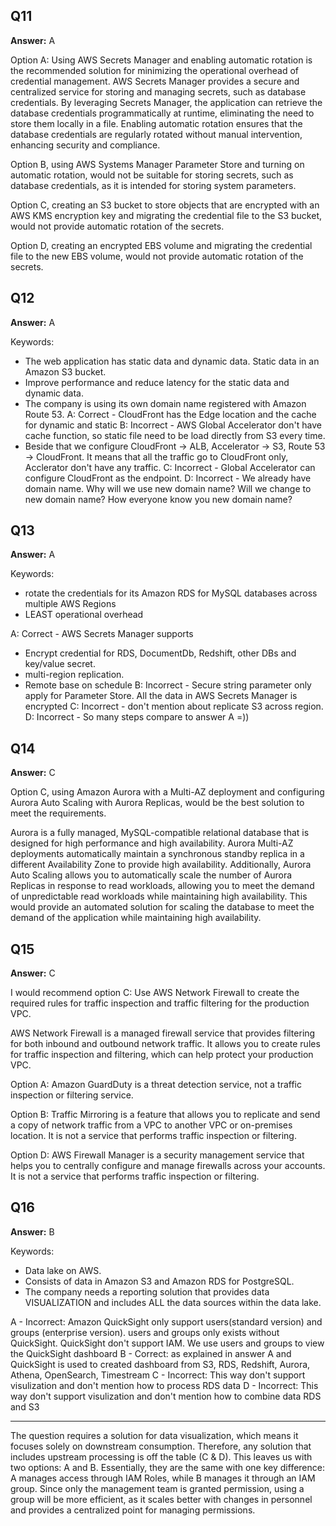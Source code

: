 ## Q11
**Answer:** A

Option A: Using AWS Secrets Manager and enabling automatic rotation is the recommended solution for minimizing the operational overhead of credential management. AWS Secrets Manager provides a secure and centralized service for storing and managing secrets, such as database credentials. By leveraging Secrets Manager, the application can retrieve the database credentials programmatically at runtime, eliminating the need to store them locally in a file. Enabling automatic rotation ensures that the database credentials are regularly rotated without manual intervention, enhancing security and compliance.

Option B, using AWS Systems Manager Parameter Store and turning on automatic rotation, would not be suitable for storing secrets, such as database credentials, as it is intended for storing system parameters.

Option C, creating an S3 bucket to store objects that are encrypted with an AWS KMS encryption key and migrating the credential file to the S3 bucket, would not provide automatic rotation of the secrets.

Option D, creating an encrypted EBS volume and migrating the credential file to the new EBS volume, would not provide automatic rotation of the secrets.

## Q12
**Answer:** A

Keywords:
- The web application has static data and dynamic data. Static data in an Amazon S3 bucket.
- Improve performance and reduce latency for the static data and dynamic data.
- The company is using its own domain name registered with Amazon Route 53.
A: Correct - CloudFront has the Edge location and the cache for dynamic and static
B: Incorrect - AWS Global Accelerator don't have cache function, so static file need to be load directly from S3 every time.
- Beside that we configure CloudFront -> ALB, Accelerator -> S3, Route 53 -> CloudFront. It means that all the traffic go to CloudFront only, Acclerator don't have any traffic.
C: Incorrect - Global Accelerator can configure CloudFront as the endpoint.
D: Incorrect - We already have domain name. Why will we use new domain name? Will we change to new domain name? How everyone know you new domain name?

## Q13
**Answer:** A

Keywords:
- rotate the credentials for its Amazon RDS for MySQL databases across multiple AWS Regions
- LEAST operational overhead

A: Correct - AWS Secrets Manager supports
- Encrypt credential for RDS, DocumentDb, Redshift, other DBs and key/value secret.
- multi-region replication.
- Remote base on schedule
B: Incorrect - Secure string parameter only apply for Parameter Store. All the data in AWS Secrets Manager is encrypted
C: Incorrect - don't mention about replicate S3 across region.
D: Incorrect - So many steps compare to answer A =))

## Q14
**Answer:** C

Option C, using Amazon Aurora with a Multi-AZ deployment and configuring Aurora Auto Scaling with Aurora Replicas, would be the best solution to meet the requirements.

Aurora is a fully managed, MySQL-compatible relational database that is designed for high performance and high availability. Aurora Multi-AZ deployments automatically maintain a synchronous standby replica in a different Availability Zone to provide high availability. Additionally, Aurora Auto Scaling allows you to automatically scale the number of Aurora Replicas in response to read workloads, allowing you to meet the demand of unpredictable read workloads while maintaining high availability. This would provide an automated solution for scaling the database to meet the demand of the application while maintaining high availability.

## Q15
**Answer:** C

I would recommend option C: Use AWS Network Firewall to create the required rules for traffic inspection and traffic filtering for the production VPC.

AWS Network Firewall is a managed firewall service that provides filtering for both inbound and outbound network traffic. It allows you to create rules for traffic inspection and filtering, which can help protect your production VPC.

Option A: Amazon GuardDuty is a threat detection service, not a traffic inspection or filtering service.

Option B: Traffic Mirroring is a feature that allows you to replicate and send a copy of network traffic from a VPC to another VPC or on-premises location. It is not a service that performs traffic inspection or filtering.

Option D: AWS Firewall Manager is a security management service that helps you to centrally configure and manage firewalls across your accounts. It is not a service that performs traffic inspection or filtering.

## Q16
**Answer:** B

Keywords:
- Data lake on AWS.
- Consists of data in Amazon S3 and Amazon RDS for PostgreSQL.
- The company needs a reporting solution that provides data VISUALIZATION and includes ALL the data sources within the data lake.

A - Incorrect: Amazon QuickSight only support users(standard version) and groups (enterprise version). users and groups only exists without QuickSight. QuickSight don't support IAM. We use users and groups to view the QuickSight dashboard
B - Correct: as explained in answer A and QuickSight is used to created dashboard from S3, RDS, Redshift, Aurora, Athena, OpenSearch, Timestream
C - Incorrect: This way don't support visulization and don't mention how to process RDS data
D - Incorrect: This way don't support visulization and don't mention how to combine data RDS and S3

--- 

The question requires a solution for data visualization, which means it focuses solely on downstream consumption. Therefore, any solution that includes upstream processing is off the table (C & D). This leaves us with two options: A and B. Essentially, they are the same with one key difference: A manages access through IAM Roles, while B manages it through an IAM group. Since only the management team is granted permission, using a group will be more efficient, as it scales better with changes in personnel and provides a centralized point for managing permissions.

